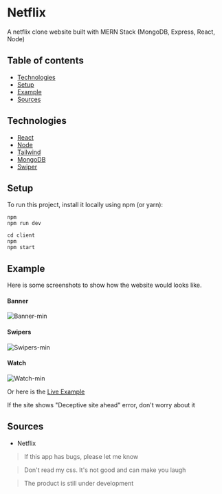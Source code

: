 # Netflix

A netflix clone website built with MERN Stack (MongoDB, Express, React, Node)

## Table of contents

- [Technologies](#technologies)
- [Setup](#setup)
- [Example](#example)
- [Sources](#sources)

## Technologies

- [React](https://github.com/facebook/react)
- [Node](https://github.com/nodejs/node)
- [Tailwind](https://github.com/tailwindlabs/tailwindcss)
- [MongoDB](https://www.mongodb.com/)
- [Swiper](https://github.com/nolimits4web/swiper)

## Setup

To run this project, install it locally using npm (or yarn):

```
npm
npm run dev
```

```
cd client
npm
npm start
```

## Example

Here is some screenshots to show how the website would looks like.

#### Banner

![Banner-min](https://user-images.githubusercontent.com/32484104/166135205-e6b13b32-55d8-457b-8ba1-eb6138478e2e.PNG)


#### Swipers

![Swipers-min](https://user-images.githubusercontent.com/32484104/166135209-a05e5868-a00b-415a-8a0d-98f71c5fdeb3.PNG)


#### Watch

![Watch-min](https://user-images.githubusercontent.com/32484104/166135215-d75edd06-a14b-4dbd-bc79-4ff15e34ec3e.PNG)


Or here is the [Live Example](https://netflixtht.herokuapp.com)

If the site shows "Deceptive site ahead" error, don't worry about it

## Sources

- Netflix

> If this app has bugs, please let me know

> Don't read my css. It's not good and can make you laugh

> The product is still under development
